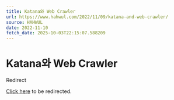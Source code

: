 ```yaml
---
title: Katana와 Web Crawler
url: https://www.hahwul.com/2022/11/09/katana-and-web-crawler/
source: HAHWUL
date: 2022-11-10
fetch_date: 2025-10-03T22:15:07.588209
---
```


# Katana와 Web Crawler

Redirect

[Click here](https://www.hahwul.com/blog/2022/katana-and-web-crawler/) to be redirected.